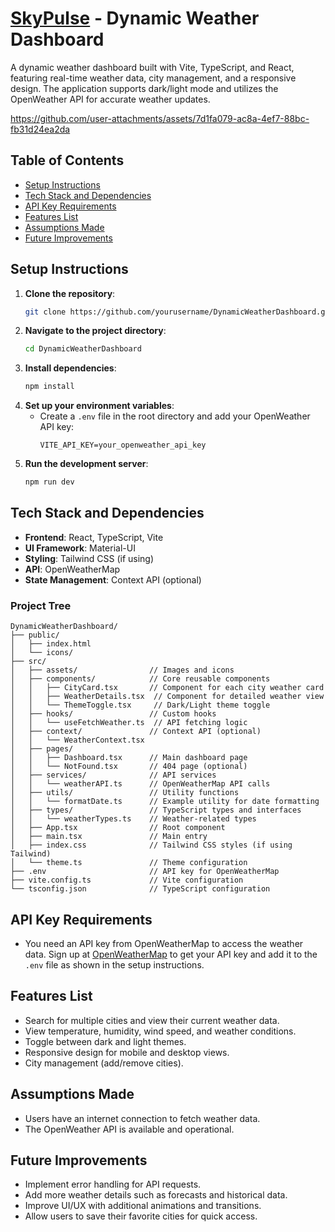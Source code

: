 # [SkyPulse](https://skypulse-wd.netlify.app/) - Dynamic Weather Dashboard
A dynamic weather dashboard built with Vite, TypeScript, and React, featuring real-time weather data, city management, and a responsive design. The application supports dark/light mode and utilizes the OpenWeather API for accurate weather updates.

https://github.com/user-attachments/assets/7d1fa079-ac8a-4ef7-88bc-fb31d24ea2da

## Table of Contents
- [Setup Instructions](#setup-instructions)
- [Tech Stack and Dependencies](#tech-stack-and-dependencies)
- [API Key Requirements](#api-key-requirements)
- [Features List](#features-list)
- [Assumptions Made](#assumptions-made)
- [Future Improvements](#future-improvements)
## Setup Instructions
1. **Clone the repository**:
   ```bash
   git clone https://github.com/yourusername/DynamicWeatherDashboard.git
   ```
2. **Navigate to the project directory**:
   ```bash
   cd DynamicWeatherDashboard
   ```
3. **Install dependencies**:
   ```bash
   npm install
   ```
4. **Set up your environment variables**:
   - Create a `.env` file in the root directory and add your OpenWeather API key:
     ```
     VITE_API_KEY=your_openweather_api_key
     ```
5. **Run the development server**:
   ```bash
   npm run dev
   ```
## Tech Stack and Dependencies
- **Frontend**: React, TypeScript, Vite
- **UI Framework**: Material-UI
- **Styling**: Tailwind CSS (if using)
- **API**: OpenWeatherMap
- **State Management**: Context API (optional)
### Project Tree
```
DynamicWeatherDashboard/
├── public/
│   ├── index.html
│   └── icons/
├── src/
│   ├── assets/                // Images and icons
│   ├── components/            // Core reusable components
│   │   ├── CityCard.tsx       // Component for each city weather card
│   │   ├── WeatherDetails.tsx  // Component for detailed weather view
│   │   └── ThemeToggle.tsx     // Dark/Light theme toggle
│   ├── hooks/                 // Custom hooks
│   │   └── useFetchWeather.ts  // API fetching logic
│   ├── context/               // Context API (optional)
│   │   └── WeatherContext.tsx
│   ├── pages/
│   │   ├── Dashboard.tsx      // Main dashboard page
│   │   └── NotFound.tsx       // 404 page (optional)
│   ├── services/              // API services
│   │   └── weatherAPI.ts      // OpenWeatherMap API calls
│   ├── utils/                 // Utility functions
│   │   └── formatDate.ts      // Example utility for date formatting
│   ├── types/                 // TypeScript types and interfaces
│   │   └── weatherTypes.ts    // Weather-related types
│   ├── App.tsx                // Root component
│   ├── main.tsx               // Main entry
│   ├── index.css              // Tailwind CSS styles (if using Tailwind)
│   └── theme.ts               // Theme configuration
├── .env                       // API key for OpenWeatherMap
├── vite.config.ts             // Vite configuration
└── tsconfig.json              // TypeScript configuration
```
## API Key Requirements
- You need an API key from OpenWeatherMap to access the weather data. Sign up at [OpenWeatherMap](https://openweathermap.org/) to get your API key and add it to the `.env` file as shown in the setup instructions.
## Features List
- Search for multiple cities and view their current weather data.
- View temperature, humidity, wind speed, and weather conditions.
- Toggle between dark and light themes.
- Responsive design for mobile and desktop views.
- City management (add/remove cities).
## Assumptions Made
- Users have an internet connection to fetch weather data.
- The OpenWeather API is available and operational.
## Future Improvements
- Implement error handling for API requests.
- Add more weather details such as forecasts and historical data.
- Improve UI/UX with additional animations and transitions.
- Allow users to save their favorite cities for quick access.
